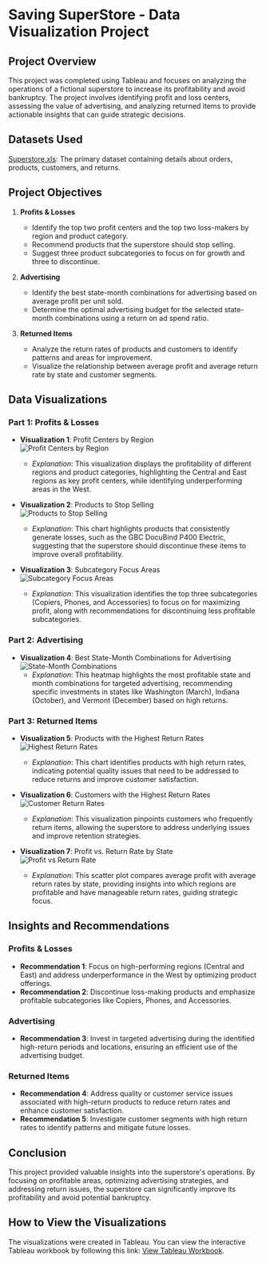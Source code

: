 # Saving SuperStore - Data Visualization Project

## Project Overview

This project was completed using Tableau and focuses on analyzing the operations of a fictional superstore to increase its profitability and avoid bankruptcy. The project involves identifying profit and loss centers, assessing the value of advertising, and analyzing returned items to provide actionable insights that can guide strategic decisions.

## Datasets Used

[Superstore.xls](https://1drv.ms/x/s!Avse_QetXnqFgYJ46rAtazD3bqPu5Q?e=xxxxxx): The primary dataset containing details about orders, products, customers, and returns.

## Project Objectives

1. **Profits & Losses**
   - Identify the top two profit centers and the top two loss-makers by region and product category.
   - Recommend products that the superstore should stop selling.
   - Suggest three product subcategories to focus on for growth and three to discontinue.

2. **Advertising**
   - Identify the best state-month combinations for advertising based on average profit per unit sold.
   - Determine the optimal advertising budget for the selected state-month combinations using a return on ad spend ratio.

3. **Returned Items**
   - Analyze the return rates of products and customers to identify patterns and areas for improvement.
   - Visualize the relationship between average profit and average return rate by state and customer segments.

## Data Visualizations

### Part 1: Profits & Losses

- **Visualization 1**: Profit Centers by Region  
  ![Profit Centers by Region](#)
  - *Explanation*: This visualization displays the profitability of different regions and product categories, highlighting the Central and East regions as key profit centers, while identifying underperforming areas in the West.

- **Visualization 2**: Products to Stop Selling  
  ![Products to Stop Selling](#)
  - *Explanation*: This chart highlights products that consistently generate losses, such as the GBC DocuBind P400 Electric, suggesting that the superstore should discontinue these items to improve overall profitability.

- **Visualization 3**: Subcategory Focus Areas  
  ![Subcategory Focus Areas](#)
  - *Explanation*: This visualization identifies the top three subcategories (Copiers, Phones, and Accessories) to focus on for maximizing profit, along with recommendations for discontinuing less profitable subcategories.

### Part 2: Advertising

- **Visualization 4**: Best State-Month Combinations for Advertising  
  ![State-Month Combinations](#)
  - *Explanation*: This heatmap highlights the most profitable state and month combinations for targeted advertising, recommending specific investments in states like Washington (March), Indiana (October), and Vermont (December) based on high returns.

### Part 3: Returned Items

- **Visualization 5**: Products with the Highest Return Rates  
  ![Highest Return Rates](#)
  - *Explanation*: This chart identifies products with high return rates, indicating potential quality issues that need to be addressed to reduce returns and improve customer satisfaction.

- **Visualization 6**: Customers with the Highest Return Rates  
  ![Customer Return Rates](#)
  - *Explanation*: This visualization pinpoints customers who frequently return items, allowing the superstore to address underlying issues and improve retention strategies.

- **Visualization 7**: Profit vs. Return Rate by State  
  ![Profit vs Return Rate](#)
  - *Explanation*: This scatter plot compares average profit with average return rates by state, providing insights into which regions are profitable and have manageable return rates, guiding strategic focus.

## Insights and Recommendations

### Profits & Losses
- **Recommendation 1**: Focus on high-performing regions (Central and East) and address underperformance in the West by optimizing product offerings.
- **Recommendation 2**: Discontinue loss-making products and emphasize profitable subcategories like Copiers, Phones, and Accessories.

### Advertising
- **Recommendation 3**: Invest in targeted advertising during the identified high-return periods and locations, ensuring an efficient use of the advertising budget.

### Returned Items
- **Recommendation 4**: Address quality or customer service issues associated with high-return products to reduce return rates and enhance customer satisfaction.
- **Recommendation 5**: Investigate customer segments with high return rates to identify patterns and mitigate future losses.

## Conclusion

This project provided valuable insights into the superstore's operations. By focusing on profitable areas, optimizing advertising strategies, and addressing return issues, the superstore can significantly improve its profitability and avoid potential bankruptcy.

## How to View the Visualizations

The visualizations were created in Tableau. You can view the interactive Tableau workbook by following this link: <a href="https://public.tableau.com/views/Sprint4-JaimeMiller/Story1?:language=en-US&:display_count=n&:origin=viz_share_link" target="_blank">View Tableau Workbook</a>.
